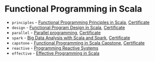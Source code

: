 # Functional Programming in Scala

* `principles` - [Functional Programming Principles in Scala](https://www.coursera.org/learn/progfun1), [Certificate](https://www.coursera.org/account/accomplishments/certificate/UFWEUJZ45X84)
* `design` - [Functional Program Design in Scala](https://www.coursera.org/learn/progfun2), [Certificate](https://www.coursera.org/account/accomplishments/certificate/FTULT3VGP8K2)
* `parallel` - [Parallel programming](https://www.coursera.org/learn/parprog1), [Certificate](https://www.coursera.org/account/accomplishments/certificate/PDV5PTUGD2DU)
* `spark` - [Big Data Analysis with Scala and Spark](https://www.coursera.org/learn/scala-spark-big-data), [Certificate](https://www.coursera.org/account/accomplishments/certificate/HDT86DQ4GF3T)
* `capstone` - [Functional Programming in Scala Capstone](https://www.coursera.org/learn/scala-capstone), [Certificate](https://www.coursera.org/account/accomplishments/certificate/FLQGR3W83U9W)
* `reactive` - [Programming Reactive Systems](https://www.edx.org/course/programming-reactive-systems)
* `effective` - [Effective Programming in Scala](https://www.coursera.org/learn/effective-scala)
